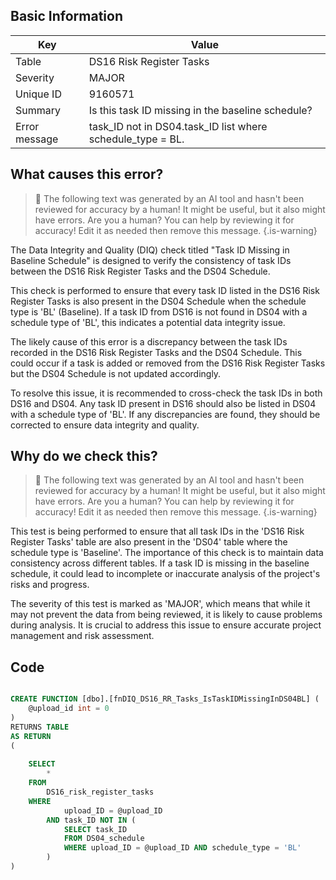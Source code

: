 ## Basic Information
| Key         | Value          |
|-------------|----------------|
| Table       | DS16 Risk Register Tasks |
| Severity    | MAJOR |
| Unique ID   | 9160571   |
| Summary     | Is this task ID missing in the baseline schedule? |
| Error message | task_ID not in DS04.task_ID list where schedule_type = BL. |

## What causes this error?

> :robot: The following text was generated by an AI tool and hasn't been reviewed for accuracy by a human! It might be useful, but it also might have errors. Are you a human? You can help by reviewing it for accuracy! Edit it as needed then remove this message.
{.is-warning}

The Data Integrity and Quality (DIQ) check titled "Task ID Missing in Baseline Schedule" is designed to verify the consistency of task IDs between the DS16 Risk Register Tasks and the DS04 Schedule. 

This check is performed to ensure that every task ID listed in the DS16 Risk Register Tasks is also present in the DS04 Schedule when the schedule type is 'BL' (Baseline). If a task ID from DS16 is not found in DS04 with a schedule type of 'BL', this indicates a potential data integrity issue.

The likely cause of this error is a discrepancy between the task IDs recorded in the DS16 Risk Register Tasks and the DS04 Schedule. This could occur if a task is added or removed from the DS16 Risk Register Tasks but the DS04 Schedule is not updated accordingly. 

To resolve this issue, it is recommended to cross-check the task IDs in both DS16 and DS04. Any task ID present in DS16 should also be listed in DS04 with a schedule type of 'BL'. If any discrepancies are found, they should be corrected to ensure data integrity and quality.
## Why do we check this?

> :robot: The following text was generated by an AI tool and hasn't been reviewed for accuracy by a human! It might be useful, but it also might have errors. Are you a human? You can help by reviewing it for accuracy! Edit it as needed then remove this message.
{.is-warning}

This test is being performed to ensure that all task IDs in the 'DS16 Risk Register Tasks' table are also present in the 'DS04' table where the schedule type is 'Baseline'. The importance of this check is to maintain data consistency across different tables. If a task ID is missing in the baseline schedule, it could lead to incomplete or inaccurate analysis of the project's risks and progress. 

The severity of this test is marked as 'MAJOR', which means that while it may not prevent the data from being reviewed, it is likely to cause problems during analysis. It is crucial to address this issue to ensure accurate project management and risk assessment.
## Code

```sql

CREATE FUNCTION [dbo].[fnDIQ_DS16_RR_Tasks_IsTaskIDMissingInDS04BL] (
	@upload_id int = 0
)
RETURNS TABLE
AS RETURN
(
	
	SELECT 
		*
	FROM 
		DS16_risk_register_tasks
	WHERE 
			upload_ID = @upload_ID
		AND task_ID NOT IN (
			SELECT task_ID
			FROM DS04_schedule
			WHERE upload_ID = @upload_ID AND schedule_type = 'BL'
		)
)
```
